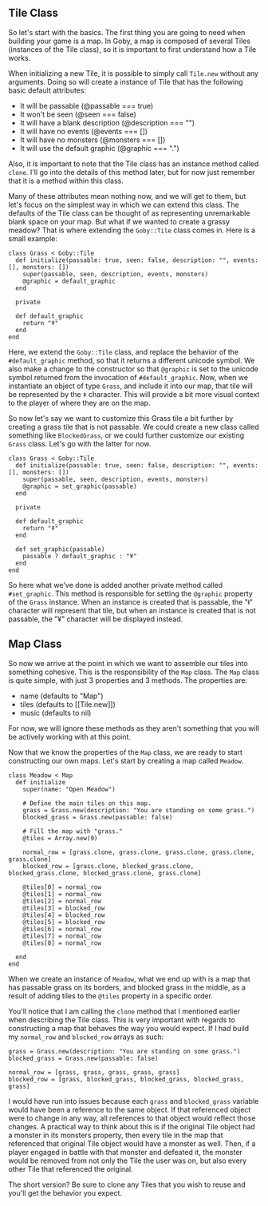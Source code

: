 ## Tile Class

So let's start with the basics. The first thing you are going to need when building
your game is a map. In Goby, a map is composed of several Tiles (instances of the
Tile class), so it is important to first understand how a Tile works.

When initializing a new Tile, it is possible to simply call `Tile.new` without any
arguments. Doing so will create a instance of Tile that has the following basic
default attributes:

- It will be passable (@passable === true)
- It won't be seen (@seen === false)
- It will have a blank description (@description === "")
- It will have no events (@events === [])
- It will have no monsters (@monsters === [])
- It will use the default graphic (@graphic === ".")

Also, it is important to note that the Tile class has an instance method called
`clone`. I'll go into the details of this method later, but for now just remember
that it is a method within this class.

Many of these attributes mean nothing now, and we will get to them, but let's focus
on the simplest way in which we can extend this class. The defaults of the Tile class
can be thought of as representing unremarkable blank space on your map. But what if
we wanted to create a grassy meadow? That is where extending the `Goby::Tile` class
comes in. Here is a small example:

```
class Grass < Goby::Tile
  def initialize(passable: true, seen: false, description: "", events: [], monsters: [])
    super(passable, seen, description, events, monsters)
    @graphic = default_graphic
  end

  private

  def default_graphic
    return "ǂ"
  end
end
```

Here, we extend the `Goby::Tile` class, and replace the behavior of the
`#default_graphic` method, so that it returns a different unicode symbol. We also
make a change to the constructor so that `@graphic` is set to the unicode symbol
returned from the invocation of `#default_graphic`. Now, when we instantiate an
object of type `Grass`, and include it into our map, that tile will be represented by
the `ǂ` character. This will provide a bit more visual context to the player of where
they are on the map.

So now let's say we want to customize this Grass tile a bit further by creating a
grass tile that is not passable. We could create a new class called something like
`BlockedGrass`, or we could further customize our existing `Grass` class. Let's go
with the latter for now.

```
class Grass < Goby::Tile
  def initialize(passable: true, seen: false, description: "", events: [], monsters: [])
    super(passable, seen, description, events, monsters)
    @graphic = set_graphic(passable)
  end

  private

  def default_graphic
    return "ǂ"
  end

  def set_graphic(passable)
    passable ? default_graphic : "¥"
  end
end
```

So here what we've done is added another private method called `#set_graphic`.
This method is responsible for setting the `@graphic` property of the `Grass`
instance. When an instance is created that is passable, the "ǂ" character will
represent that tile, but when an instance is created that is not passable, the "¥"
character will be displayed instead.

## Map Class

So now we arrive at the point in which we want to assemble our tiles into something
cohesive. This is the responsibility of the `Map` class. The `Map` class is quite
simple, with just 3 properties and 3 methods. The properties are:

- name (defaults to "Map")
- tiles (defaults to [[Tile.new]])
- music (defaults to nil)

For now, we will ignore these methods as they aren't something that you will be
actively working with at this point.

Now that we know the properties of the `Map` class, we are ready to start
constructing our own maps. Let's start by creating a map called `Meadow`.

```
class Meadow < Map
  def initialize
    super(name: "Open Meadow")

    # Define the main tiles on this map.
    grass = Grass.new(description: "You are standing on some grass.")
    blocked_grass = Grass.new(passable: false)

    # Fill the map with "grass."
    @tiles = Array.new(9)

    normal_row = [grass.clone, grass.clone, grass.clone, grass.clone, grass.clone]
    blocked_row = [grass.clone, blocked_grass.clone, blocked_grass.clone, blocked_grass.clone, grass.clone]

    @tiles[0] = normal_row
    @tiles[1] = normal_row
    @tiles[2] = normal_row
    @tiles[3] = blocked_row
    @tiles[4] = blocked_row
    @tiles[5] = blocked_row
    @tiles[6] = normal_row
    @tiles[7] = normal_row
    @tiles[8] = normal_row

  end
end
```

When we create an instance of `Meadow`, what we end up with is a map that has
passable grass on its borders, and blocked grass in the middle, as a result of
adding tiles to the `@tiles` property in a specific order.

You'll notice that I am calling the `clone` method that I mentioned earlier when
describing the Tile class. This is very important with regards to constructing
a map that behaves the way you would expect. If I had build my `normal_row` and
`blocked_row` arrays as such:

```
grass = Grass.new(description: "You are standing on some grass.")
blocked_grass = Grass.new(passable: false)

normal_row = [grass, grass, grass, grass, grass]
blocked_row = [grass, blocked_grass, blocked_grass, blocked_grass, grass]
```

I would have run into issues because each `grass` and `blocked_grass` variable
would have been a reference to the same object. If that referenced object were
to change in any way, all references to that object would reflect those changes.
A practical way to think about this is if the original Tile object had a monster
in its monsters property, then every tile in the map that referenced that
original Tile object would have a monster as well. Then, if a player engaged
in battle with that monster and defeated it, the monster would be removed from
not only the Tile the user was on, but also every other Tile that referenced the
original.

The short version? Be sure to clone any Tiles that you wish to reuse and you'll
get the behavior you expect.
